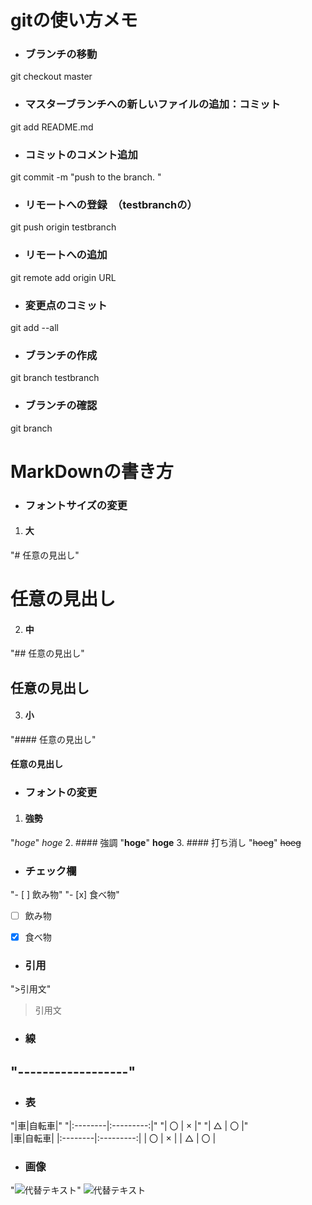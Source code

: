 # gitの使い方メモ


+ ### ブランチの移動
git checkout master
+ ### マスターブランチへの新しいファイルの追加：コミット
git add README.md
+ ### コミットのコメント追加
git commit -m "push to the branch. "
+ ### リモートへの登録　（testbranchの）
git push origin testbranch
+ ### リモートへの追加
git remote add origin URL
+ ### 変更点のコミット
git add --all
+ ### ブランチの作成
git branch testbranch
+ ### ブランチの確認</h1>
git branch

# MarkDownの書き方
+ ### フォントサイズの変更
1. #### 大
"# 任意の見出し"
# 任意の見出し
2. #### 中
"## 任意の見出し"
## 任意の見出し
3. #### 小
"#### 任意の見出し"
#### 任意の見出し

+ ### フォントの変更
1. #### 強勢
"_hoge_"
_hoge_
2. #### 強調
"__hoge__"
__hoge__
3. #### 打ち消し
"~~hoeg~~"
~~hoeg~~

+ ### チェック欄
"- [ ] 飲み物"
"- [x] 食べ物"

- [ ] 飲み物
- [x] 食べ物



+ ### 引用
">引用文"
>引用文

+ ### 線
"------------------"
------------------

+ ### 表
"|車|自転車|"
"|:--------|:---------:|"
"| 〇   | ×     |"
"| △   | 〇     |"  
|車|自転車|
|:--------|:---------:|
| 〇   | ×     |
| △   | 〇     |

+ ### 画像
"![代替テキスト](URL "画像タイトル")"
![代替テキスト](https://user-images.githubusercontent.com/44397012/47964220-cbd1f780-e079-11e8-94ac-b4a1bafcb326.jpg "猫")
